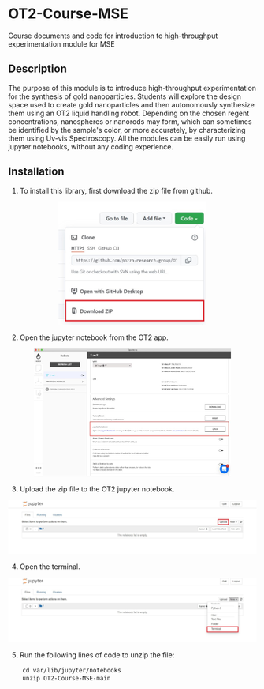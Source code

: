 # OT2-Course-MSE
Course documents and code for introduction to high-throughput experimentation module for MSE

## Description 
The purpose of this module is to introduce high-throughput experimentation for the synthesis of gold nanoparticles. Students will explore the design space used to create gold nanoparticles and then autonomously synthesize them using an OT2 liquid handling robot. Depending on the chosen regent concentrations, nanospheres or nanorods may form, which can sometimes be identified by the sample's color, or more accurately, by characterizing them using Uv-vis Spectroscopy. All the modules can be easily run using jupyter notebooks, without any coding experience.  


## Installation 

1. To install this library, first download the zip file from github.

<p align="center">
<img src= "images/download_zip.jpg" width = "300"/>
</p>

2. Open the jupyter notebook from the OT2 app.

<p align="center">
<img src= "images/jupyter notebook OT2.jpg" width = "400"/>
</p>

3. Upload the zip file to the OT2 jupyter notebook.

<p align="center">
<img src= "images/upload_file.jpg" width = "700"/>
</p>

4. Open the terminal.

<p align="center">
<img src= "images/terminal.jpg" width = "700"/>   
</p>

5. Run the following lines of code to unzip the file:
```
	cd var/lib/jupyter/notebooks 
	unzip OT2-Course-MSE-main
```